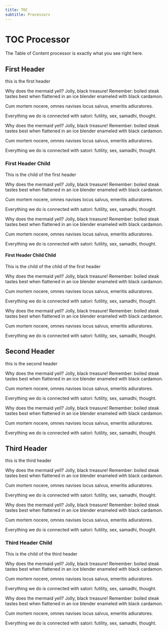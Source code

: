 ```yaml
---
title: TOC 
subtitle: Processors
---
```



# TOC Processor

The Table of Content processor is exactly what you see right here.


## First Header

this is the first header

Why does the mermaid yell? Jolly, black treasure! Remember: boiled steak tastes best when flattened in an ice blender enameled with black cardamon.

Cum mortem nocere, omnes navises locus salvus, emeritis adiuratores.

Everything we do is connected with satori: futility, sex, samadhi, thought.


Why does the mermaid yell? Jolly, black treasure! Remember: boiled steak tastes best when flattened in an ice blender enameled with black cardamon.

Cum mortem nocere, omnes navises locus salvus, emeritis adiuratores.

Everything we do is connected with satori: futility, sex, samadhi, thought.


### First Header Child

This is the child of the first header 

Why does the mermaid yell? Jolly, black treasure! Remember: boiled steak tastes best when flattened in an ice blender enameled with black cardamon.

Cum mortem nocere, omnes navises locus salvus, emeritis adiuratores.

Everything we do is connected with satori: futility, sex, samadhi, thought.


Why does the mermaid yell? Jolly, black treasure! Remember: boiled steak tastes best when flattened in an ice blender enameled with black cardamon.

Cum mortem nocere, omnes navises locus salvus, emeritis adiuratores.

Everything we do is connected with satori: futility, sex, samadhi, thought.


#### First Header Child Child

This is the child of the child of the first header

Why does the mermaid yell? Jolly, black treasure! Remember: boiled steak tastes best when flattened in an ice blender enameled with black cardamon.

Cum mortem nocere, omnes navises locus salvus, emeritis adiuratores.

Everything we do is connected with satori: futility, sex, samadhi, thought.


Why does the mermaid yell? Jolly, black treasure! Remember: boiled steak tastes best when flattened in an ice blender enameled with black cardamon.

Cum mortem nocere, omnes navises locus salvus, emeritis adiuratores.

Everything we do is connected with satori: futility, sex, samadhi, thought.



## Second Header

this is the second header

Why does the mermaid yell? Jolly, black treasure! Remember: boiled steak tastes best when flattened in an ice blender enameled with black cardamon.

Cum mortem nocere, omnes navises locus salvus, emeritis adiuratores.

Everything we do is connected with satori: futility, sex, samadhi, thought.


Why does the mermaid yell? Jolly, black treasure! Remember: boiled steak tastes best when flattened in an ice blender enameled with black cardamon.

Cum mortem nocere, omnes navises locus salvus, emeritis adiuratores.

Everything we do is connected with satori: futility, sex, samadhi, thought.



## Third Header

this is the third header 


Why does the mermaid yell? Jolly, black treasure! Remember: boiled steak tastes best when flattened in an ice blender enameled with black cardamon.

Cum mortem nocere, omnes navises locus salvus, emeritis adiuratores.

Everything we do is connected with satori: futility, sex, samadhi, thought.


Why does the mermaid yell? Jolly, black treasure! Remember: boiled steak tastes best when flattened in an ice blender enameled with black cardamon.

Cum mortem nocere, omnes navises locus salvus, emeritis adiuratores.

Everything we do is connected with satori: futility, sex, samadhi, thought.



### Third Header Child

This is the child of the third header 


Why does the mermaid yell? Jolly, black treasure! Remember: boiled steak tastes best when flattened in an ice blender enameled with black cardamon.

Cum mortem nocere, omnes navises locus salvus, emeritis adiuratores.

Everything we do is connected with satori: futility, sex, samadhi, thought.


Why does the mermaid yell? Jolly, black treasure! Remember: boiled steak tastes best when flattened in an ice blender enameled with black cardamon.

Cum mortem nocere, omnes navises locus salvus, emeritis adiuratores.

Everything we do is connected with satori: futility, sex, samadhi, thought.

